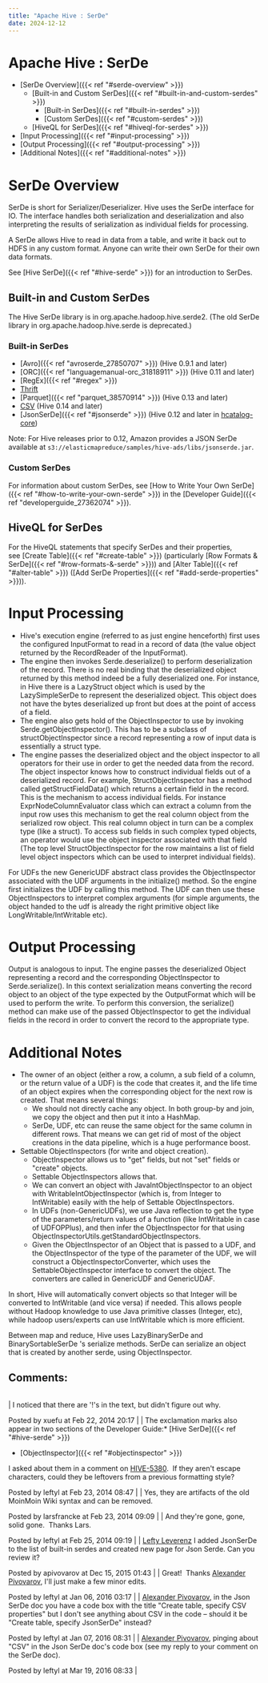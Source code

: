 ```yaml
---
title: "Apache Hive : SerDe"
date: 2024-12-12
---
```


# Apache Hive : SerDe

* [SerDe Overview]({{< ref "#serde-overview" >}})
	+ [Built-in and Custom SerDes]({{< ref "#built-in-and-custom-serdes" >}})
		- [Built-in SerDes]({{< ref "#built-in-serdes" >}})
		- [Custom SerDes]({{< ref "#custom-serdes" >}})
	+ [HiveQL for SerDes]({{< ref "#hiveql-for-serdes" >}})
* [Input Processing]({{< ref "#input-processing" >}})
* [Output Processing]({{< ref "#output-processing" >}})
* [Additional Notes]({{< ref "#additional-notes" >}})

# SerDe Overview

SerDe is short for Serializer/Deserializer. Hive uses the SerDe interface for IO. The interface handles both serialization and deserialization and also interpreting the results of serialization as individual fields for processing.

A SerDe allows Hive to read in data from a table, and write it back out to HDFS in any custom format. Anyone can write their own SerDe for their own data formats.

See [Hive SerDe]({{< ref "#hive-serde" >}}) for an introduction to SerDes.

## Built-in and Custom SerDes

The Hive SerDe library is in org.apache.hadoop.hive.serde2. (The old SerDe library in org.apache.hadoop.hive.serde is deprecated.)

### Built-in SerDes

* [Avro]({{< ref "avroserde_27850707" >}}) (Hive 0.9.1 and later)
* [ORC]({{< ref "languagemanual-orc_31818911" >}}) (Hive 0.11 and later)
* [RegEx]({{< ref "#regex" >}})
* [Thrift](http://thrift.apache.org/)
* [Parquet]({{< ref "parquet_38570914" >}}) (Hive 0.13 and later)
* [CSV](https://cwiki.apache.org/confluence/display/Hive/CSV+Serde) (Hive 0.14 and later)
* [JsonSerDe]({{< ref "#jsonserde" >}}) (Hive 0.12 and later in [hcatalog-core](https://github.com/apache/hive/blob/master/hcatalog/core/src/main/java/org/apache/hive/hcatalog/data/JsonSerDe.java))

Note: For Hive releases prior to 0.12, Amazon provides a JSON SerDe available at `s3://elasticmapreduce/samples/hive-ads/libs/jsonserde.jar`.

### Custom SerDes

For information about custom SerDes, see [How to Write Your Own SerDe]({{< ref "#how-to-write-your-own-serde" >}}) in the [Developer Guide]({{< ref "developerguide_27362074" >}}).

## HiveQL for SerDes

For the HiveQL statements that specify SerDes and their properties, see [Create Table]({{< ref "#create-table" >}}) (particularly [Row Formats & SerDe]({{< ref "#row-formats-&-serde" >}})) and [Alter Table]({{< ref "#alter-table" >}}) ([Add SerDe Properties]({{< ref "#add-serde-properties" >}})).

# Input Processing

* Hive's execution engine (referred to as just engine henceforth) first uses the configured InputFormat to read in a record of data (the value object returned by the RecordReader of the InputFormat).
* The engine then invokes Serde.deserialize() to perform deserialization of the record. There is no real binding that the deserialized object returned by this method indeed be a fully deserialized one. For instance, in Hive there is a LazyStruct object which is used by the LazySimpleSerDe to represent the deserialized object. This object does not have the bytes deserialized up front but does at the point of access of a field.
* The engine also gets hold of the ObjectInspector to use by invoking Serde.getObjectInspector(). This has to be a subclass of structObjectInspector since a record representing a row of input data is essentially a struct type.
* The engine passes the deserialized object and the object inspector to all operators for their use in order to get the needed data from the record. The object inspector knows how to construct individual fields out of a deserialized record. For example, StructObjectInspector has a method called getStructFieldData() which returns a certain field in the record. This is the mechanism to access individual fields. For instance ExprNodeColumnEvaluator class which can extract a column from the input row uses this mechanism to get the real column object from the serialized row object. This real column object in turn can be a complex type (like a struct). To access sub fields in such complex typed objects, an operator would use the object inspector associated with that field (The top level StructObjectInspector for the row maintains a list of field level object inspectors which can be used to interpret individual fields).

For UDFs the new GenericUDF abstract class provides the ObjectInspector associated with the UDF arguments in the initialize() method. So the engine first initializes the UDF by calling this method. The UDF can then use these ObjectInspectors to interpret complex arguments (for simple arguments, the object handed to the udf is already the right primitive object like LongWritable/IntWritable etc).

# Output Processing

Output is analogous to input. The engine passes the deserialized Object representing a record and the corresponding ObjectInspector to Serde.serialize(). In this context serialization means converting the record object to an object of the type expected by the OutputFormat which will be used to perform the write. To perform this conversion, the serialize() method can make use of the passed ObjectInspector to get the individual fields in the record in order to convert the record to the appropriate type.

# Additional Notes

* The owner of an object (either a row, a column, a sub field of a column, or the return value of a UDF) is the code that creates it, and the life time of an object expires when the corresponding object for the next row is created. That means several things:
	+ We should not directly cache any object. In both group-by and join, we copy the object and then put it into a HashMap.
	+ SerDe, UDF, etc can reuse the same object for the same column in different rows. That means we can get rid of most of the object creations in the data pipeline, which is a huge performance boost.
* Settable ObjectInspectors (for write and object creation).
	+ ObjectInspector allows us to "get" fields, but not "set" fields or "create" objects.
	+ Settable ObjectInspectors allows that.
	+ We can convert an object with JavaIntObjectInspector to an object with WritableIntObjectInspector (which is, from Integer to IntWritable) easily with the help of Settable ObjectInspectors.
	+ In UDFs (non-GenericUDFs), we use Java reflection to get the type of the parameters/return values of a function (like IntWritable in case of UDFOPPlus), and then infer the ObjectInspector for that using ObjectInspectorUtils.getStandardObjectInspectors.
	+ Given the ObjectInspector of an Object that is passed to a UDF, and the ObjectInspector of the type of the parameter of the UDF, we will construct a ObjectInspectorConverter, which uses the SettableObjectInspector interface to convert the object. The converters are called in GenericUDF and GenericUDAF.

In short, Hive will automatically convert objects so that Integer will be converted to IntWritable (and vice versa) if needed. This allows people without Hadoop knowledge to use Java primitive classes (Integer, etc), while hadoop users/experts can use IntWritable which is more efficient.

Between map and reduce, Hive uses LazyBinarySerDe and BinarySortableSerDe 's serialize methods. SerDe can serialize an object that is created by another serde, using ObjectInspector.

## Comments:

|  |
| --- |
| 
I noticed that there are '!'s in the text, but didn't figure out why.

 Posted by xuefu at Feb 22, 2014 20:17
  |
| 
The exclamation marks also appear in two sections of the Developer Guide:* [Hive SerDe]({{< ref "#hive-serde" >}})
* [ObjectInspector]({{< ref "#objectinspector" >}})

I asked about them in a comment on [HIVE-5380](https://issues.apache.org/jira/browse/HIVE-5380?page=com.atlassian.jira.plugin.system.issuetabpanels:comment-tabpanel&focusedCommentId=13895544#comment-13895544).  If they aren't escape characters, could they be leftovers from a previous formatting style?

 Posted by leftyl at Feb 23, 2014 08:47
  |
| 
Yes, they are artifacts of the old MoinMoin Wiki syntax and can be removed.

 Posted by larsfrancke at Feb 23, 2014 09:09
  |
| 
And they're gone, gone, solid gone.  Thanks Lars.

 Posted by leftyl at Feb 25, 2014 09:19
  |
| 
[Lefty Leverenz](https://cwiki.apache.org/confluence/display/~leftyl) I added JsonSerDe to the list of built-in serdes and created new page for Json Serde. Can you review it?

 Posted by apivovarov at Dec 15, 2015 01:43
  |
| 
Great!  Thanks [Alexander Pivovarov](https://cwiki.apache.org/confluence/display/~apivovarov), I'll just make a few minor edits.

 Posted by leftyl at Jan 06, 2016 03:17
  |
| 
[Alexander Pivovarov](https://cwiki.apache.org/confluence/display/~apivovarov), in the Json SerDe doc you have a code box with the title "Create table, specify CSV properties" but I don't see anything about CSV in the code – should it be "Create table, specify JsonSerDe" instead?

 Posted by leftyl at Jan 07, 2016 08:31
  |
| 
[Alexander Pivovarov](https://cwiki.apache.org/confluence/display/~apivovarov), pinging about "CSV" in the Json SerDe doc's code box (see my reply to your comment on the SerDe doc).

 Posted by leftyl at Mar 19, 2016 08:33
  |

 

 

